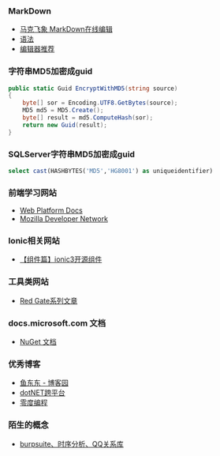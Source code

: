 ### MarkDown
- [马克飞象 MarkDown在线编辑](https://maxiang.io/)
- [语法](https://blog.csdn.net/witnessai1/article/details/52551362)
- [编辑器推荐](http://www.williamlong.info/archives/4319.html)




### 字符串MD5加密成guid
``` c#
public static Guid EncryptWithMD5(string source)
{
    byte[] sor = Encoding.UTF8.GetBytes(source);
    MD5 md5 = MD5.Create();
    byte[] result = md5.ComputeHash(sor);
    return new Guid(result);
}
``` 


### SQLServer字符串MD5加密成guid
``` sql
select cast(HASHBYTES('MD5','HG8001') as uniqueidentifier)
```


### 前端学习网站
- [Web Platform Docs](https://webplatform.github.io/)
- [Mozilla Developer Network ](https://developer.mozilla.org/zh-CN/)


### Ionic相关网站
- [【组件篇】ionic3开源组件](https://www.jianshu.com/p/3e156999eaa4)



### 工具类网站
- [Red Gate系列文章](https://www.cnblogs.com/VAllen/archive/2012/09/27/SQLDataCompare.html)

### docs.microsoft.com 文档
- [NuGet 文档](https://docs.microsoft.com/zh-cn/nuget/)


### 优秀博客
- [鱼东东 - 博客园](https://www.cnblogs.com/yudongdong/)
- [dotNET跨平台](https://me.csdn.net/sD7O95O)
- [零度编程](https://www.xcode.me/)

### 陌生的概念
- [burpsuite、时序分析、QQ关系库](https://mp.weixin.qq.com/s?__biz=MzI0MDQ4MTM5NQ==&mid=2247488579&idx=1&sn=f0248519c5d33fd1598af8427e90dfc3&chksm=e91b715fde6cf849395e78cee4d8a2d74a2944fd3934cae8f929182b43b591c51ca8fd9cfb6c&mpshare=1&scene=23&srcid=0220JVhnq2eStE5trGO5HVfX#rd)
